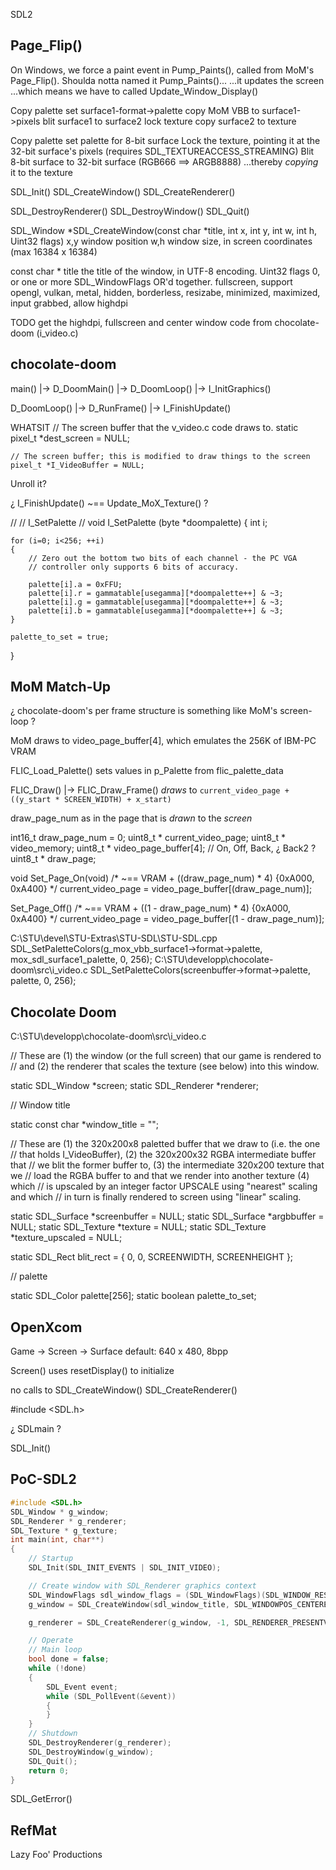 
SDL2





## Page_Flip()
On Windows, we force a paint event in Pump_Paints(), called from MoM's Page_Flip().
Shoulda notta named it Pump_Paints()...
...it updates the screen
...which means we have to called Update_Window_Display()

Copy palette
set surface1-format->palette
copy MoM VBB to surface1->pixels
blit surface1 to surface2
lock texture
copy surface2 to texture


Copy palette
set palette for 8-bit surface
Lock the texture, pointing it at the 32-bit surface's pixels  (requires SDL_TEXTUREACCESS_STREAMING)
Blit 8-bit surface to 32-bit surface  (RGB666 ==> ARGB8888)
...thereby *copying* it to the texture




SDL_Init()
SDL_CreateWindow()
SDL_CreateRenderer()

SDL_DestroyRenderer()
SDL_DestroyWindow()
SDL_Quit()



SDL_Window *SDL_CreateWindow(const char *title, int x, int y, int w, int h, Uint32 flags)
x,y window position
w,h window size, in screen coordinates  (max 16384 x 16384)

const char *	title	the title of the window, in UTF-8 encoding.
Uint32	flags	0, or one or more SDL_WindowFlags OR'd together.
fullscreen, support opengl, vulkan, metal, hidden, borderless, resizabe, minimized, maximized, input grabbed, allow highdpi


TODO
get the highdpi, fullscreen and center window code from chocolate-doom  (i_video.c)


## chocolate-doom

main()
    |-> D_DoomMain()
        |-> D_DoomLoop()
            |-> I_InitGraphics()

D_DoomLoop()
    |-> D_RunFrame()
        |-> I_FinishUpdate()

WHATSIT
    // The screen buffer that the v_video.c code draws to.
    static pixel_t *dest_screen = NULL;

    // The screen buffer; this is modified to draw things to the screen
    pixel_t *I_VideoBuffer = NULL;



Unroll it?



¿ I_FinishUpdate() ~== Update_MoX_Texture() ?


//
// I_SetPalette
//
void I_SetPalette (byte *doompalette)
{
    int i;

    for (i=0; i<256; ++i)
    {
        // Zero out the bottom two bits of each channel - the PC VGA
        // controller only supports 6 bits of accuracy.

        palette[i].a = 0xFFU;
        palette[i].r = gammatable[usegamma][*doompalette++] & ~3;
        palette[i].g = gammatable[usegamma][*doompalette++] & ~3;
        palette[i].b = gammatable[usegamma][*doompalette++] & ~3;
    }

    palette_to_set = true;
}



## MoM Match-Up

¿ chocolate-doom's per frame structure is something like MoM's screen-loop ?

MoM draws to video_page_buffer[4], which emulates the 256K of IBM-PC VRAM



FLIC_Load_Palette()
    sets values in p_Palette from flic_palette_data

FLIC_Draw() |-> FLIC_Draw_Frame() *draws* to `current_video_page + ((y_start * SCREEN_WIDTH) + x_start)`

draw_page_num as in the page that is *drawn* to the *screen*

int16_t draw_page_num = 0;
uint8_t * current_video_page;
uint8_t * video_memory;
uint8_t * video_page_buffer[4];  // On, Off, Back, ¿ Back2 ?
uint8_t * draw_page;

void Set_Page_On(void)
    /*
        ~== VRAM + ((draw_page_num) * 4)  {0xA000, 0xA400}
    */
    current_video_page = video_page_buffer[(draw_page_num)];

Set_Page_Off()
    /*
        ~== VRAM + ((1 - draw_page_num) * 4)  {0xA000, 0xA400}
    */
    current_video_page = video_page_buffer[(1 - draw_page_num)];







C:\STU\devel\STU-Extras\STU-SDL\STU-SDL.cpp
    SDL_SetPaletteColors(g_mox_vbb_surface1->format->palette, mox_sdl_surface1_palette, 0, 256);
C:\STU\developp\chocolate-doom\src\i_video.c
    SDL_SetPaletteColors(screenbuffer->format->palette, palette, 0, 256);





## Chocolate Doom


C:\STU\developp\chocolate-doom\src\i_video.c

// These are (1) the window (or the full screen) that our game is rendered to
// and (2) the renderer that scales the texture (see below) into this window.

static SDL_Window *screen;
static SDL_Renderer *renderer;

// Window title

static const char *window_title = "";

// These are (1) the 320x200x8 paletted buffer that we draw to (i.e. the one
// that holds I_VideoBuffer), (2) the 320x200x32 RGBA intermediate buffer that
// we blit the former buffer to, (3) the intermediate 320x200 texture that we
// load the RGBA buffer to and that we render into another texture (4) which
// is upscaled by an integer factor UPSCALE using "nearest" scaling and which
// in turn is finally rendered to screen using "linear" scaling.

static SDL_Surface *screenbuffer = NULL;
static SDL_Surface *argbbuffer = NULL;
static SDL_Texture *texture = NULL;
static SDL_Texture *texture_upscaled = NULL;

static SDL_Rect blit_rect = {
    0,
    0,
    SCREENWIDTH,
    SCREENHEIGHT
};

// palette

static SDL_Color palette[256];
static boolean palette_to_set;






## OpenXcom
Game -> Screen -> Surface
default: 640 x 480, 8bpp

Screen() uses resetDisplay() to initialize

no calls to
    SDL_CreateWindow()
    SDL_CreateRenderer()











#include <SDL.h>

¿ SDLmain ?

SDL_Init()


## PoC-SDL2

```c
#include <SDL.h>
SDL_Window * g_window;
SDL_Renderer * g_renderer;
SDL_Texture * g_texture;
int main(int, char**)
{
    // Startup
    SDL_Init(SDL_INIT_EVENTS | SDL_INIT_VIDEO);

    // Create window with SDL_Renderer graphics context
    SDL_WindowFlags sdl_window_flags = (SDL_WindowFlags)(SDL_WINDOW_RESIZABLE | SDL_WINDOW_ALLOW_HIGHDPI);
    g_window = SDL_CreateWindow(sdl_window_title, SDL_WINDOWPOS_CENTERED, SDL_WINDOWPOS_CENTERED, sdl_window_width, sdl_window_height, sdl_window_flags);

    g_renderer = SDL_CreateRenderer(g_window, -1, SDL_RENDERER_PRESENTVSYNC | SDL_RENDERER_ACCELERATED);

    // Operate
    // Main loop
    bool done = false;
    while (!done)
    {
        SDL_Event event;
        while (SDL_PollEvent(&event))
        {
        }
    }
    // Shutdown
    SDL_DestroyRenderer(g_renderer);
    SDL_DestroyWindow(g_window);
    SDL_Quit();
    return 0;
}
```



SDL_GetError()


## RefMat

Lazy Foo' Productions
